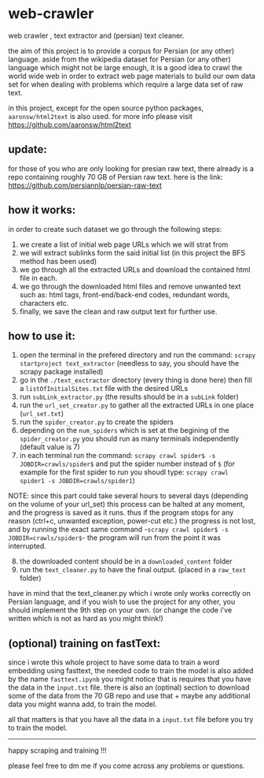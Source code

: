 web-crawler
===========
web crawler , text extractor and (persian) text cleaner.

the aim of this project is to provide a corpus for Persian (or any other) language.
aside from the wikipedia dataset for Persian (or any other) language which might not be large enough, it is a good idea to crawl the world wide web in order to extract web page materials to build our own data set for when dealing with problems which require a large data set of raw text.

in this project, except for the open source python packages, `aaronsw/html2text` is also used. for more info please visit https://github.com/aaronsw/html2text

update:
-------
for those of you who are only looking for presian raw text, there already is a repo containing roughly 70 GB of Persian raw text. here is the link: https://github.com/persiannlp/persian-raw-text

how it works:
-----------------------
in order to create such dataset we go through the following steps:
1. we create a list of initial web page URLs which we will strat from
2. we will extract sublinks form the said initial list (in this project the BFS method has been used)
3. we go through all the extracted URLs and download the contained html file in each.
4. we go through the downloaded html files and remove unwanted text such as: html tags, front-end/back-end codes, redundant words, characters etc.
5. finally, we save the clean and raw output text for further use.

how to use it:
-----------------------
1. open the terminal in the prefered directory and run the command: `scrapy startproject text_extractor` (needless to say, you should have the scrapy package installed)
2. go in the `./text_exctractor` directory (every thing is done here) then fill a `listOfInitialSites.txt` file with the desired URLs
3. run `subLink_extractor.py` (the results should be in a `subLink` folder)
4. run the `url_set_creator.py` to gather all the extracted URLs in one place (`url_set.txt`)
5. run the `spider_creator.py` to create the spiders
6. depending on the `num_spiders` which is set at the begining of the `spider_creator.py` you should run as many terminals independently (default value is 7)
7. in each terminal run the command: `scrapy crawl spider$ -s JOBDIR=crawls/spider$` and put the spider number instead of `$` (for example for the first spider to run you shoudl type: `scrapy crawl spider1 -s JOBDIR=crawls/spider1`)

NOTE: since this part could take several hours to several days (depending on the volume of your url_set) this process can be halted at any moment, and the progress is saved as it runs. thus if the program stops for any reason (ctrl+c, unwanted exception, power-cut etc.) the progress is not lost, and by running the exact same command -`scrapy crawl spider$ -s JOBDIR=crawls/spider$`- the program will run from the point it was interrupted.

8. the downloaded content should be in a `downloaded_content` folder
9. run the `text_cleaner.py` to have the final output. (placed in a `raw_text `folder)

have in mind that the text_cleaner.py which i wrote only works correctly on Persian language, and if you wish to use the project for any other, you should implement the 9th step on your own. (or change the code i've written which is not as hard as you might think!)

(optional) training on fastText:
---------------------------------
since i wrote this whole project to have some data to train a word embedding using fasttext, the needed code to train the model is also added by the name `fasttext.ipynb`
you might notice that is requires that you have the data in the `input.txt` file. 
there is also an (optinal) section to download some of the data from the 70 GB repo and use that + maybe any additional data you might wanna add, to train the model.

all that matters is that you have all the data in a `input.txt` file before you try to train the model.

------------------------------

happy scraping and training !!!

please feel free to dm me if you come across any problems or questions.
